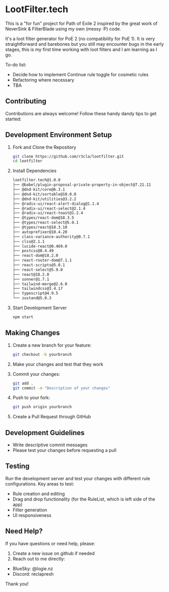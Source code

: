 # LootFilter.tech

This is a "for fun" project for Path of Exile 2 inspired by the great work of NeverSink & FilterBlade using my own (messy :P) code.

It's a loot filter generator for PoE 2 (no compatibility for PoE 1). It is very straightforward and barebones but you still may encounter bugs in the early stages, this is my first time working with loot filters and I am learning as I go.

To-do list:
- Decide how to implement Continue rule toggle for cosmetic rules
- Refactoring where necessary
- TBA

## Contributing

Contributions are always welcome! Follow these handy dandy tips to get started:

## Development Environment Setup

1. Fork and Clone the Repository
   ```bash
   git clone https://github.com/r3cla/lootfilter.git
   cd lootfilter
   ```

2. Install Dependencies
   ```bash
   lootfilter.tech@1.0.0
   ├── @babel/plugin-proposal-private-property-in-object@7.21.11
   ├── @dnd-kit/core@6.3.1
   ├── @dnd-kit/sortable@10.0.0
   ├── @dnd-kit/utilities@3.2.2
   ├── @radix-ui/react-alert-dialog@1.1.4
   ├── @radix-ui/react-select@2.1.4
   ├── @radix-ui/react-toast@1.2.4
   ├── @types/react-dom@18.3.5
   ├── @types/react-select@5.0.1
   ├── @types/react@18.3.18
   ├── autoprefixer@10.4.20
   ├── class-variance-authority@0.7.1
   ├── clsx@2.1.1
   ├── lucide-react@0.469.0
   ├── postcss@8.4.49
   ├── react-dom@18.2.0
   ├── react-router-dom@7.1.1
   ├── react-scripts@5.0.1
   ├── react-select@5.9.0
   ├── react@18.2.0
   ├── sonner@1.7.1
   ├── tailwind-merge@2.6.0
   ├── tailwindcss@3.4.17
   ├── typescript@4.9.5
   └── zustand@5.0.3
   ```

3. Start Development Server
   ```bash
   npm start
   ```

## Making Changes

1. Create a new branch for your feature:
   ```bash
   git checkout -b yourbranch
   ```

2. Make your changes and test that they work

3. Commit your changes:
   ```bash
   git add .
   git commit -m "Description of your changes"
   ```

4. Push to your fork:
   ```bash
   git push origin yourbranch
   ```

5. Create a Pull Request through GitHub

## Development Guidelines

- Write descriptive commit messages
- Please test your changes before requesting a pull

## Testing

Run the development server and test your changes with different rule configurations. Key areas to test:
- Rule creation and editing
- Drag and drop functionality (for the RuleList, which is left side of the app)
- Filter generation
- UI responsiveness

## Need Help?

If you have questions or need help, please:
1. Create a new issue on github if needed
2. Reach out to me directly:
- BlueSky: @logie.nz
- Discord: reclapresh

Thank you!
